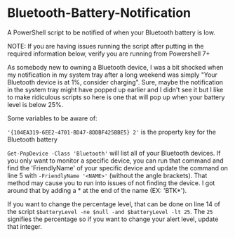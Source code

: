 # Bluetooth-Battery-Notification
A PowerShell script to be notified of when your Bluetooth battery is low.

NOTE: If you are having issues running the script after putting in the required information below, verify you are running from Powershell 7+

As somebody new to owning a Bluetooth device, I was a bit shocked when my notification in my system tray after a long weekend was simply "Your Bluetooth device is at 1%, consider charging". Sure, maybe the notification in the system tray might have popped up earlier and I didn't see it but I like to make ridiculous scripts so here is one that will pop up when your battery level is below 25%.

Some variables to be aware of:

`'{104EA319-6EE2-4701-BD47-8DDBF425BBE5} 2'` is the property key for the Bluetooth battery

`Get-PnpDevice -Class 'Bluetooth'` will list all of your Bluetooth devices. If you only want to monitor a specific device, you can run that command and find the 'FriendlyName' of your specific device and update the command on line 5 with `-FriendlyName '<NAME>'` (without the angle brackets). That method may cause you to run into issues of not finding the device. I got around that by adding a * at the end of the name (EX: 'BTK*').

If you want to change the percentage level, that can be done on line 14 of the script `$batteryLevel -ne $null -and $batteryLevel -lt 25`. The `25` signifies the percentage so if you want to change your alert level, update that integer.
